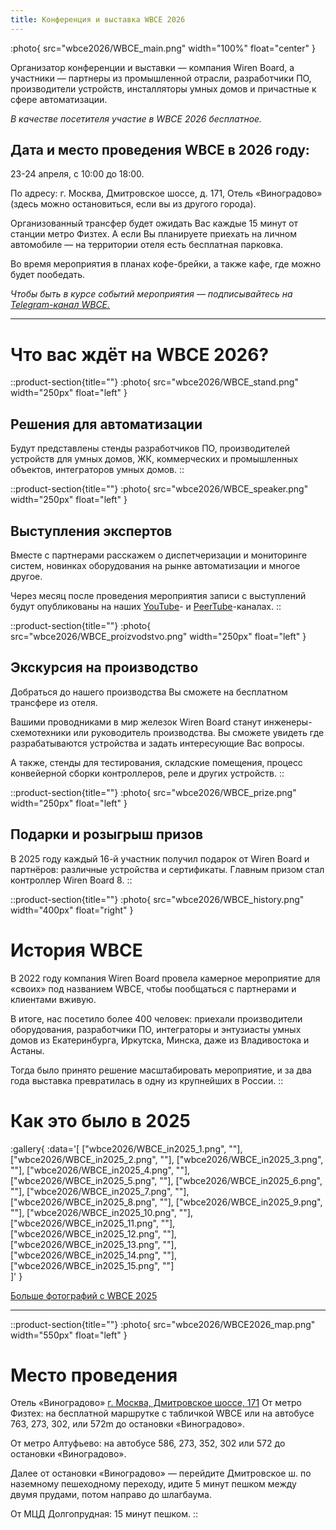 ```yaml
---
title: Конференция и выставка WBCE 2026
---
```


:photo{
    src="wbce2026/WBCE_main.png"
    width="100%"
    float="center"
}

Организатор конференции и выставки — компания Wiren Board, а участники — партнеры из промышленной отрасли, разработчики ПО, производители устройств, инсталляторы умных домов и причастные к сфере автоматизации.

*В качестве посетителя участие в WBCE 2026 бесплатное.*

## Дата и место проведения WBCE в 2026 году:

23-24 апреля, с 10:00 до 18:00. 

По адресу: г. Москва, Дмитровское шоссе, д. 171, Отель «Виноградово» (здесь можно остановиться, если вы из другого города). 

Организованный трансфер будет ожидать Вас каждые 15 минут от станции метро Физтех. А если Вы планируете приехать на личном автомобиле — на территории отеля есть бесплатная парковка.

Во время мероприятия в планах кофе-брейки, а также кафе, где можно будет пообедать.

*Чтобы быть в курсе событий мероприятия — подписывайтесь на [Telegram-канал WBCE.](https://t.me/wbce2025)*

---
# Что вас ждёт на WBCE 2026?

::product-section{title=""}
:photo{
  src="wbce2026/WBCE_stand.png"
  width="250px"
  float="left"
}
## Решения для автоматизации
Будут представлены стенды разработчиков ПО, производителей устройств для умных домов, ЖК, коммерческих и промышленных объектов, интеграторов умных домов.
::

::product-section{title=""}
:photo{
  src="wbce2026/WBCE_speaker.png"
  width="250px"
  float="left"
}
## Выступления экспертов
Вместе с партнерами расскажем о диспетчеризации и мониторинге систем, новинках оборудования на рынке автоматизации и многое другое.

Через месяц после проведения мероприятия записи с выступлений будут опубликованы на наших [YouTube](https://www.youtube.com/@wirenboard_ru)- и [PeerTube](https://peertube.wirenboard.com/c/wb_videos/video-playlists)-каналах.
::

::product-section{title=""}
:photo{
  src="wbce2026/WBCE_proizvodstvo.png"
  width="250px"
  float="left"
}
## Экскурсия на производство
Добраться до нашего производства Вы сможете на бесплатном трансфере из отеля.

Вашими проводниками в мир железок Wiren Board станут инженеры-схемотехники или руководитель производства. Вы сможете увидеть где разрабатываются устройства и задать интересующие Вас вопросы. 

А также, стенды для тестирования, складские помещения, процесс конвейерной сборки контроллеров, реле и других устройств.
::

::product-section{title=""}
:photo{
  src="wbce2026/WBCE_prize.png"
  width="250px"
  float="left"
}
## Подарки и розыгрыш призов
В 2025 году каждый 16-й участник получил подарок от Wiren Board и партнёров: различные устройства и сертификаты.
Главным призом стал контроллер Wiren Board 8.
::


::product-section{title=""}
:photo{
  src="wbce2026/WBCE_history.png"
  width="400px"
  float="right"
}
# История WBCE
В 2022 году компания Wiren Board провела камерное мероприятие для «своих» под названием WBCE, чтобы пообщаться с партнерами и клиентами вживую.

В итоге, нас посетило более 400 человек: приехали производители оборудования, разработчики ПО, интеграторы и энтузиасты умных домов из Екатеринбурга, Иркутска, Минска, даже из Владивостока и Астаны.

Тогда было принято решение масштабировать мероприятие, и за два года выставка превратилась в одну из крупнейших в России.
::

# Как это было в 2025
:gallery{
    :data='[
        ["wbce2026/WBCE_in2025_1.png", ""],
        ["wbce2026/WBCE_in2025_2.png", ""],
        ["wbce2026/WBCE_in2025_3.png", ""],
        ["wbce2026/WBCE_in2025_4.png", ""],
        ["wbce2026/WBCE_in2025_5.png", ""],
        ["wbce2026/WBCE_in2025_6.png", ""],
        ["wbce2026/WBCE_in2025_7.png", ""],
        ["wbce2026/WBCE_in2025_8.png", ""],
        ["wbce2026/WBCE_in2025_9.png", ""],
        ["wbce2026/WBCE_in2025_10.png", ""],
        ["wbce2026/WBCE_in2025_11.png", ""],
        ["wbce2026/WBCE_in2025_12.png", ""],
        ["wbce2026/WBCE_in2025_13.png", ""],
        ["wbce2026/WBCE_in2025_14.png", ""],
        ["wbce2026/WBCE_in2025_15.png", ""]                      
    ]'
}

[Больше фотографий с WBCE 2025](https://drive.google.com/drive/folders/1j84Z0qJt3SEgf0TCQkfZPH7UQGf7gplw?usp=sharing)

---
::product-section{title=""}
:photo{
  src="wbce2026/WBCE2026_map.png"
  width="550px"
  float="left"
}
# Место проведения
Отель «Виноградово»
[г. Москва, Дмитровское шоссе, 171](https://yandex.ru/maps/-/CHQZzVnI)
От метро Физтех: на бесплатной маршрутке с табличкой WBCE или на автобусе 763, 273, 302, или 572m до остановки «Виноградово».

От метро Алтуфьево: на автобусе 586, 273, 352, 302 или 572 до остановки «Виноградово».

Далее от остановки «Виноградово» — перейдите Дмитровское ш. по наземному пешеходному переходу, идите 5 минут пешком между двумя прудами, потом направо до шлагбаума.

От МЦД Долгопрудная: 15 минут пешком.
::